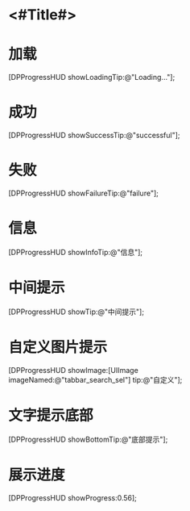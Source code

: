 #  <#Title#>

# 加载
[DPProgressHUD showLoadingTip:@"Loading..."];

# 成功
[DPProgressHUD showSuccessTip:@"successful"];

# 失败
[DPProgressHUD showFailureTip:@"failure"];

# 信息
[DPProgressHUD showInfoTip:@"信息"];

# 中间提示
[DPProgressHUD showTip:@"中间提示"];

# 自定义图片提示
[DPProgressHUD showImage:[UIImage imageNamed:@"tabbar_search_sel"] tip:@"自定义"];

# 文字提示底部
[DPProgressHUD showBottomTip:@"底部提示"];

# 展示进度
[DPProgressHUD showProgress:0.56];
